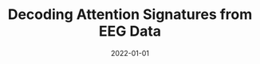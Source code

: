 ---
title: "Decoding Attention Signatures from EEG Data"
collection: projects 
type: "Undergraduate course"
permalink: /projects/1_EEG_decode
venue: ""
date: 2022-01-01
---